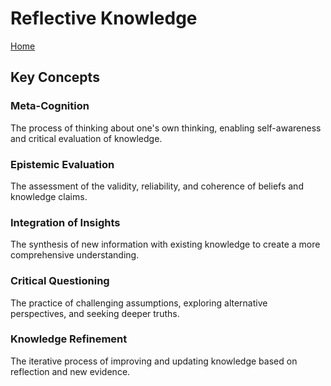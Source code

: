# Reflective Knowledge

[Home](../README.md)

## Key Concepts

### Meta-Cognition

The process of thinking about one's own thinking, enabling self-awareness and critical evaluation of knowledge.

### Epistemic Evaluation

The assessment of the validity, reliability, and coherence of beliefs and knowledge claims.

### Integration of Insights

The synthesis of new information with existing knowledge to create a more comprehensive understanding.

### Critical Questioning

The practice of challenging assumptions, exploring alternative perspectives, and seeking deeper truths.

### Knowledge Refinement

The iterative process of improving and updating knowledge based on reflection and new evidence.


